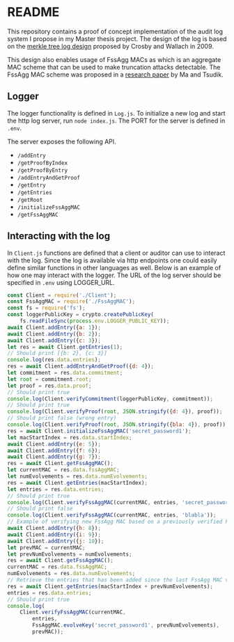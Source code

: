 # README
This repository contains a proof of concept implementation of the audit log system I propose in my Master thesis project. 
The design of the log is based on the [merkle tree log design](https://www.usenix.org/legacy/event/sec09/tech/full_papers/crosby.pdf) proposed by Crosby and Wallach in 2009.

This design also enables usage of FssAgg MACs as which is an aggregate MAC scheme that can be used to make truncation attacks detectable. The FssAgg MAC scheme was proposed in a [research paper](https://ieeexplore.ieee.org/abstract/document/4223216?casa_token=VHioHCEgJFsAAAAA:svs6xky26Yo3bZP9iFtZuiEzc-bZ2KK36D5LATgyT-7iaIEh6rMoscEFtMJamGrkobNaRw8O) by Ma and Tsudik.

## Logger
The logger functionality is defined in `Log.js`. To initialize a new log and start the http log server, run `node index.js`. The PORT for the server is defined in `.env`.

The server exposes the following API.
- `/addEntry`
- `/getProofByIndex`
- `/getProofByEntry`
- `/addEntryAndGetProof`
- `/getEntry`
- `/getEntries`
- `/getRoot`
- `/initializeFssAggMAC`
- `/getFssAggMAC`

## Interacting with the log
In `Client.js` functions are defined that a client or auditor can use to interact with the log. Since the log is available via http endpoints one could easily define similar functions in other languages as well. Below is an example of how one may interact with the logger.
The URL of the log server should be specified in `.env` using LOGGER_URL.

```javascript
const Client = require('./Client');
const FssAggMAC = require('./FssAggMAC');
const fs = require('fs');
const loggerPublicKey = crypto.createPublicKey(
    fs.readFileSync(process.env.LOGGER_PUBLIC_KEY));
await Client.addEntry({a: 1});
await Client.addEntry({b: 2});
await Client.addEntry({c: 3});
let res = await Client.getEntries(1);
// Should print [{b: 2}, {c: 3}]
console.log(res.data.entries);
res = await Client.addEntryAndGetProof({d: 4});
let commitment = res.data.commitment;
let root = commitment.root;
let proof = res.data.proof;
// Should print true
console.log(Client.verifyCommitment(loggerPublicKey, commitment));
// Should print true
console.log(Client.verifyProof(root, JSON.stringify({d: 4}), proof));
// Should print false (wrong entry)
console.log(Client.verifyProof(root, JSON.stringify({bla: 4}), proof));
res = await Client.initializeFssAggMAC('secret_password1');
let macStartIndex = res.data.startIndex;
await Client.addEntry({e: 5});
await Client.addEntry({f: 6});
await Client.addEntry({g: 7});
res = await Client.getFssAggMAC();
let currentMAC = res.data.fssAggMAC;
let numEvolvements = res.data.numEvolvements;
res = await Client.getEntries(macStartIndex);
let entries = res.data.entries;
// Should print true
console.log(Client.verifyFssAggMAC(currentMAC, entries, 'secret_password1'));
// Should print false
console.log(Client.verifyFssAggMAC(currentMAC, entries, 'blabla'));
// Example of verifying new FssAgg MAC based on a previously verified FssAgg MAC
await Client.addEntry({h: 8});
await Client.addEntry({i: 9});
await Client.addEntry({j: 10});
let prevMAC = currentMAC;
let prevNumEvolvements = numEvolvements;
res = await Client.getFssAggMAC();
currentMAC = res.data.fssAggMAC;
numEvolvements = res.data.numEvolvements;
// Retrieve the entries that has been added since the last FssAgg MAC verification
res = await Client.getEntries(macStartIndex + prevNumEvolvements);
entries = res.data.entries;
// Should print true
console.log(
    Client.verifyFssAggMAC(currentMAC,
        entries,
        FssAggMAC.evolveKey('secret_password1', prevNumEvolvements),
        prevMAC));
```
